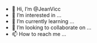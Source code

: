 - 👋 Hi, I’m @JeanVicc
- 👀 I’m interested in ...
- 🌱 I’m currently learning ...
- 💞️ I’m looking to collaborate on ...
- 📫 How to reach me ...

<!---
JeanVicc/JeanVicc is a ✨ special ✨ repository because its `README.md` (this file) appears on your GitHub profile.
You can click the Preview link to take a look at your changes.
--->
